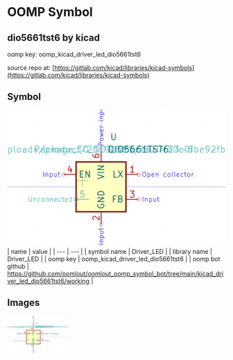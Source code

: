 # OOMP Symbol  
## dio5661tst6  by kicad  
  
oomp key: oomp_kicad_driver_led_dio5661tst6  
  
source repo at: [https://gitlab.com/kicad/libraries/kicad-symbols](https://gitlab.com/kicad/libraries/kicad-symbols)  
## Symbol  
  
[![working.png](working_600.png)](working.png)  
| name | value | 
| --- | --- | 
| symbol name | Driver_LED | 
| library name | Driver_LED | 
| oomp key | oomp_kicad_driver_led_dio5661tst6 | 
| oomp bot github | https://github.com/oomlout/oomlout_oomp_symbol_bot/tree/main/kicad_driver_led_dio5661tst6/working | 
## Images  
  
[![working.png](working_140.png)](working.png)  
